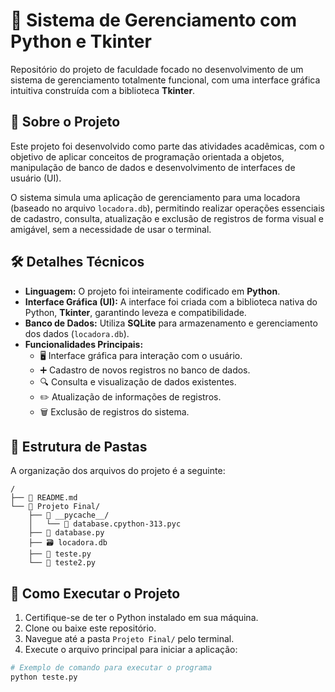 # 🐍 Sistema de Gerenciamento com Python e Tkinter

Repositório do projeto de faculdade focado no desenvolvimento de um sistema de gerenciamento totalmente funcional, com uma interface gráfica intuitiva construída com a biblioteca **Tkinter**.

## 🎯 Sobre o Projeto

Este projeto foi desenvolvido como parte das atividades acadêmicas, com o objetivo de aplicar conceitos de programação orientada a objetos, manipulação de banco de dados e desenvolvimento de interfaces de usuário (UI).

O sistema simula uma aplicação de gerenciamento para uma locadora (baseado no arquivo `locadora.db`), permitindo realizar operações essenciais de cadastro, consulta, atualização e exclusão de registros de forma visual e amigável, sem a necessidade de usar o terminal.

## 🛠️ Detalhes Técnicos

* **Linguagem:** O projeto foi inteiramente codificado em **Python**.
* **Interface Gráfica (UI):** A interface foi criada com a biblioteca nativa do Python, **Tkinter**, garantindo leveza e compatibilidade.
* **Banco de Dados:** Utiliza **SQLite** para armazenamento e gerenciamento dos dados (`locadora.db`).
* **Funcionalidades Principais:**
    * 🖥️ Interface gráfica para interação com o usuário.
    * ➕ Cadastro de novos registros no banco de dados.
    * 🔍 Consulta e visualização de dados existentes.
    * ✏️ Atualização de informações de registros.
    * 🗑️ Exclusão de registros do sistema.

## 📂 Estrutura de Pastas

A organização dos arquivos do projeto é a seguinte:

```
/
├── 📄 README.md
└── 📁 Projeto Final/
    ├── 📁 __pycache__/
    │   └── 📄 database.cpython-313.pyc
    ├── 🐍 database.py
    ├── 🗃️ locadora.db
    ├── 🐍 teste.py
    └── 🐍 teste2.py
```

## 🚀 Como Executar o Projeto

1.  Certifique-se de ter o Python instalado em sua máquina.
2.  Clone ou baixe este repositório.
3.  Navegue até a pasta `Projeto Final/` pelo terminal.
4.  Execute o arquivo principal para iniciar a aplicação:

```bash
# Exemplo de comando para executar o programa
python teste.py
```
